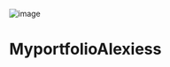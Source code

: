 ![image](https://user-images.githubusercontent.com/55985564/230730652-643c0a02-9121-4d4f-adde-f72d2ff8639b.png)

# MyportfolioAlexiess

